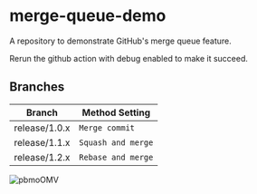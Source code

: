 # merge-queue-demo
A repository to demonstrate GitHub's merge queue feature.

Rerun the github action with debug enabled to make it succeed.

## Branches

|Branch|Method Setting|
|---|---|
|release/1.0.x|`Merge commit`|
|release/1.1.x|`Squash and merge`|
|release/1.2.x|`Rebase and merge`|

![pbmoOMV](https://github.com/Kong/merge-queue-demo/assets/310287/bcdbcc91-c096-4a8f-b79a-b270e91778b6)
